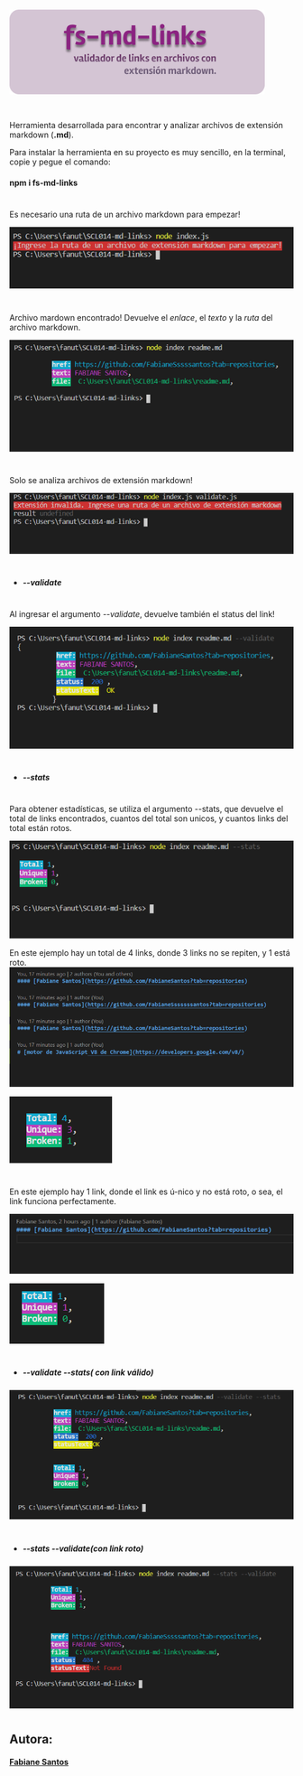 # ![fs-md-links](img/logo-md-links.png)

#

Herramienta desarrollada para encontrar y analizar archivos de extensión markdown (**.md**).

Para instalar la herramienta en su proyecto es muy sencillo, en la terminal, copie y pegue el comando:

#### npm i fs-md-links

#

Es necesario una ruta de un archivo markdown para empezar!

![necesita un archivo para empezar](img/node1.png)

#

Archivo mardown encontrado! Devuelve el _enlace_, el _texto_ y la _ruta_ del archivo markdown.

![](img/node2.png)

#

Solo se analiza archivos de extensión markdown!

![ruta archivo invalido](img/node3.png)

#

- ##### --validate

#

Al ingresar el argumento _--validate_, devuelve también el status del link!

![argumento --validate](img/node4.png)

#

- ##### --stats

#

Para obtener estadísticas, se utiliza el argumento --stats, que devuelve el total de links encontrados, cuantos del total son unicos, y cuantos links del total están rotos.

![argumento --validate](img/node6.png)

En este ejemplo hay un total de 4 links, donde 3 links no se repiten, y 1 está roto.
![argumento --validate](img/exemplo1.png)

![argumento --validate](img/ex1.png)

#

En este ejemplo hay 1 link, donde el link es ú-nico y no está roto, o sea, el link funciona perfectamente.

![argumento --validate](img/exemplo2.png)

![argumento --validate](img/ex2.png)

#

- ##### --validate --stats( con link válido)

![](img/node7.png)

#

- ##### --stats --validate(con link roto)

![](img/node8.png)

#

## Autora:

#### [Fabiane Santos](https://github.com/FabianeSssssantos?tab=repositories)

